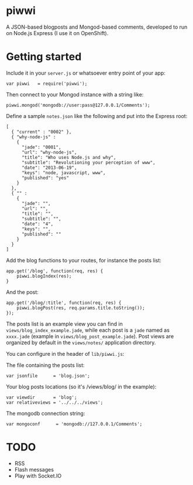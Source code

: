 piwwi
=====

A JSON-based blogposts and Mongod-based comments, developed to run on
Node.js Express (I use it on OpenShift).


Getting started
===============

Include it in your `server.js` or whatsoever entry point of your app:

    var piwwi   = require('piwwi');

Then connect to your Mongod instance with a string like:

    piwwi.mongod('mongodb://user:pass@127.0.0.1/Comments');

Define a sample `notes.json` like the following and put into the
Express root:

    [
      { "current" : "0002" },
      { "why-node-js" : 
        {
          "jade": "0001",
          "url": "why-node-js",
          "title": "Who uses Node.js and why",
          "subtitle": "Revolutioning your perception of www",
          "date": "2013-06-19",
          "keys": "node, javascript, www",
          "published": "yes"
        }
      },
      { "" : 
        {
          "jade": "",
          "url": "",
          "title": "",
          "subtitle": "",
          "date": "4",
          "keys": "",
          "published": ""
        }
      }
    ]

Add the blog functions to your routes, for instance the posts list:

    app.get('/blog', function(req, res) {
        piwwi.blogIndex(res);
    }

And the post:

    app.get('/blog/:title', function(req, res) {
        piwwi.blogPost(res, req.params.title.toString());
    });


The posts list is an example view you can find in
`views/blog_index_example.jade`, while each post is a `jade` named as
`xxxx.jade` (example in `views/blog_post_example.jade`).  Post views
are organized by default in the `views/notes/` application directory.

You can configure in the header of `lib/piwwi.js`:

The file containing the posts list:

	var jsonfile      = 'blog.json';

Your blog posts locations (so it's /views/blog/ in the example):

	var viewdir       = 'blog';
	var relativeviews = '../../../views';

The mongodb connection string:

	var mongoconf      = 'mongodb://127.0.0.1/Comments';



TODO
====

* RSS
* Flash messages
* Play with Socket.IO
